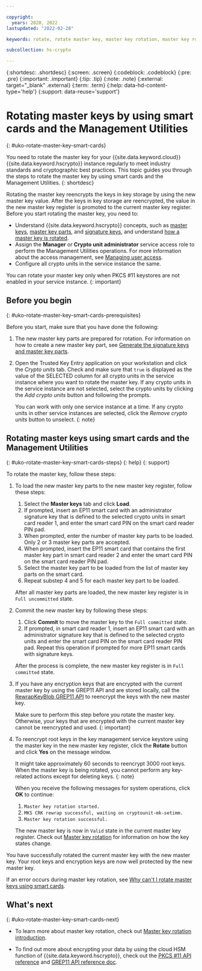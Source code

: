 ```yaml
---

copyright:
  years: 2020, 2022
lastupdated: "2022-02-28"

keywords: rotate, rotate master key, master key rotation, master key rolling, rewrap root key, reencrypt root key

subcollection: hs-crypto

---
```


{:shortdesc: .shortdesc}
{:screen: .screen}
{:codeblock: .codeblock}
{:pre: .pre}
{:important: .important}
{:tip: .tip}
{:note: .note}
{:external: target="_blank" .external}
{:term: .term}
{:help: data-hd-content-type='help'}
{:support: data-reuse='support'}

# Rotating master keys by using smart cards and the Management Utilities
{: #uko-rotate-master-key-smart-cards}

You need to rotate the master key for your {{site.data.keyword.cloud}} {{site.data.keyword.hscrypto}} instance regularly to meet industry standards and cryptographic best practices. This topic guides you through the steps to rotate the master key by using smart cards and the Management Utilities.
{: shortdesc}

Rotating the master key reencrypts the keys in key storage by using the new master key value. After the keys in key storage are reencrypted, the value in the new master key register is promoted to the current master key register. Before you start rotating the master key, you need to:

- Understand {{site.data.keyword.hscrypto}} concepts, such as [master keys](/docs/hs-crypto?topic=hs-crypto-understand-concepts#master-key-concept), [master key parts](/docs/hs-crypto?topic=hs-crypto-understand-concepts#master-key-part-concept), and [signature keys](/docs/hs-crypto?topic=hs-crypto-understand-concepts#signature-key-concept), and understand [how a master key is rotated](/docs/hs-crypto?topic=hs-crypto-master-key-rotation-intro).
- Assign the **Manager** or **Crypto unit administrator** service access role to perform the Management Utilities operations. For more information about the access management, see [Managing user access](/docs/hs-crypto?topic=hs-crypto-manage-access).
- Configure all crypto units in the service instance the same.

You can rotate your master key only when PKCS #11 keystores are not enabled in your service instance.
{: important}

## Before you begin
{: #uko-rotate-master-key-smart-cards-prerequisites}

Before you start, make sure that you have done the following:

1. The new master key parts are prepared for rotation. For information on how to create a new master key part, see [Generate the signature keys and master key parts](/docs/hs-crypto?topic=hs-crypto-initialize-hsm-management-utilities#step1-generate-keys-management-utilities).
2. Open the Trusted Key Entry application on your workstation and click the *Crypto units* tab. Check and make sure that `true` is displayed as the value of the SELECTED column for all crypto units in the service instance where you want to rotate the master key. If any crypto units in the service instance are not selected, select the crypto units by clicking the *Add crypto units* button and following the prompts.

    You can work with only one service instance at a time. If any crypto units in other service instances are selected, click the *Remove crypto units* button to unselect.
    {: note}

## Rotating master keys using smart cards and the Management Utilities
{: #uko-rotate-master-key-smart-cards-steps}
{: help}
{: support}

To rotate the master key, follow these steps:

1. To load the new master key parts to the new master key register, follow these steps:

    1. Select the **Master keys** tab and click **Load**.
    2. If prompted, insert an EP11 smart card with an administrator signature key that is defined to the selected crypto units in smart card reader 1, and enter the smart card PIN on the smart card reader PIN pad.
    3. When prompted, enter the number of master key parts to be loaded. Only 2 or 3 master key parts are accepted.
    4. When prompted, insert the EP11 smart card that contains the first master key part in smart card reader 2 and enter the smart card PIN on the smart card reader PIN pad.
    5. Select the master key part to be loaded from the list of master key parts on the smart card.
    6. Repeat substep 4 and 5 for each master key part to be loaded.

    After all master key parts are loaded, the new master key register is in `Full uncommitted` state.

2. Commit the new master key by following these steps:

    1. Click **Commit** to move the master key to the `Full committed` state.
    2. If prompted, in smart card reader 1, insert an EP11 smart card with an administrator signature key that is defined to the selected crypto units and enter the smart card PIN on the smart card reader PIN pad. Repeat this operation if prompted for more EP11 smart cards with signature keys.

    After the process is complete, the new master key register is in `Full committed` state.

3. If you have any encryption keys that are encrypted with the current master key by using the GREP11 API and are stored locally, call the [RewrapKeyBlob GREP11 API](/docs/hs-crypto?topic=hs-crypto-grep11-api-ref#grep11-rewrapKeyBlob) to reencrypt the keys with the new master key.

    Make sure to perform this step before you rotate the master key. Otherwise, your keys that are encrypted with the current master key cannot be reencrypted and used.
    {: important}

4. To reencrypt root keys in the key management service keystore using the master key in the new master key register, click the **Rotate** button and click **Yes** on the message window.

    It might take approximately 60 seconds to reencrypt 3000 root keys. When the master key is being rotated, you cannot perform any key-related actions except for deleting keys.
    {: note}

    When you receive the following messages for system operations, click **OK** to continue:

    1. `Master key rotation started.`
    2. `MKS CRK rewrap successful, waiting on cryptounit-mk-setimm.`
    3. `Master key rotation successful.`

    The new master key is now in `Valid` state in the current master key register. Check out [Master key rotation](/docs/hs-crypto?topic=hs-crypto-master-key-rotation-intro) for information on how the key states change.

You have successfully rotated the current master key with the new master key. Your root keys and encryption keys are now well protected by the new master key.

If an error occurs during master key rotation, see [Why can't I rotate master keys using smart cards](/docs/hs-crypto?topic=hs-crypto-troubleshoot-master-key-rotation-key-smart-cards).

## What's next
{: #uko-rotate-master-key-smart-cards-next}

- To learn more about master key rotation, check out [Master key rotation introduction](/docs/hs-crypto?topic=hs-crypto-master-key-rotation-intro).

- To find out more about encrypting your data by using the cloud HSM function of {{site.data.keyword.hscrypto}}, check out the [PKCS #11 API reference](/docs/hs-crypto?topic=hs-crypto-pkcs11-api-ref) and [GREP11 API reference doc](/docs/hs-crypto?topic=hs-crypto-grep11-api-ref).

